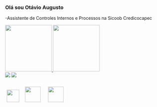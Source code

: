 ### Olá sou Otávio Augusto

-Assistente de Controles Internos e Processos na Sicoob Credicocapec</br>


<div>
  <a href="https://github.com/otavioaugustovaz">
  <img height="150em" src="https://github-readme-stats.vercel.app/api?username=otavioaugustovaz&show_icons=true&theme=dracula&include_all_commits=true&count_public=true"/> 
  <img height="150em" src="https://github-readme-stats.vercel.app/api?username=otavioaugustovaz&show_icons=true&theme=dracula&include_all_commits=true&count_public=true"/>  
</br> <a href="https://www.linkedin.com/in/otavio-augusto-vaz-409905255" target="_blank"><img src="https://img.shields.io/badge/-LinkedIn-%230077B5?style=for-the-badge&logo=linkedin&logoColor=white" target="_blank"></a> 
  <a href = "mailto:otavioaugustozav@gmail.com"><img src="https://img.shields.io/badge/-Gmail-%23333?style=for-the-badge&logo=gmail&logoColor=white" target="_blank"></a>
</div> 
<div style="display: inline_block"><br>
   <a href="https://www.javascript.com/" target="_blank"><img style="margin: 5px" src="https://profilinator.rishav.dev/skills-assets/javascript-original.svg" alt="" height="40" /></a> 
  <a href="https://en.wikipedia.org/wiki/HTML5" target="_blank"><img style="margin: 10px" src="https://profilinator.rishav.dev/skills-assets/html5-original-wordmark.svg" alt="" height="50" /></a> 
  <a href="https://www.w3schools.com/css/" target="_blank"><img style="margin: 10px" src="https://profilinator.rishav.dev/skills-assets/css3-original-wordmark.svg" alt="" height="50" /></a> 
</div> 
  


